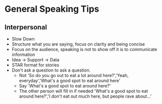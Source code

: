 # General Speaking Tips

## Interpersonal

- Slow Down
- Structure what you are saying, focus on clarity and being concise
- Focus on the audience, speaking is not to show off it is to communicate information
- Idea -> Support -> Data
- STAR format for stories
- Don't ask a question to ask a question.
  - Not 'So do you go out to eat a lot around here?','Yeah, everyday','What's a good spot to eat around here'
  - Say 'What's a good spot to eat around here?'
  - The other person will fill in if needed 'What's a good spot to eat around here?','I don't eat out much here, but people rave about...'